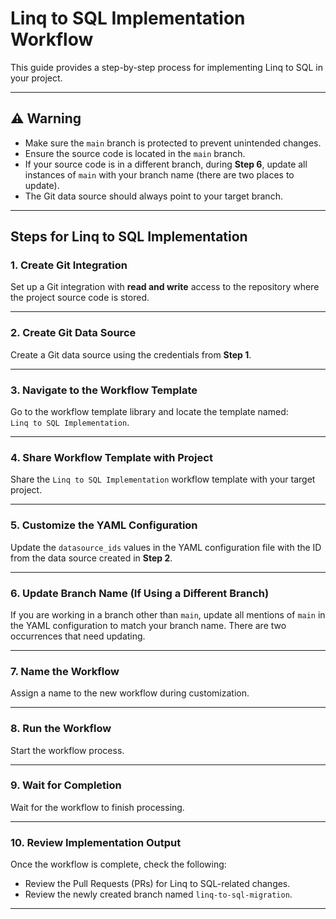 # Linq to SQL Implementation Workflow

This guide provides a step-by-step process for implementing Linq to SQL in your project.

---

## ⚠️ Warning

- Make sure the `main` branch is protected to prevent unintended changes.
- Ensure the source code is located in the `main` branch.
- If your source code is in a different branch, during **Step 6**, update all instances of `main` with your branch name (there are two places to update).
- The Git data source should always point to your target branch.

---

## Steps for Linq to SQL Implementation

### 1. Create Git Integration
Set up a Git integration with **read and write** access to the repository where the project source code is stored.

---

### 2. Create Git Data Source
Create a Git data source using the credentials from **Step 1**.

---

### 3. Navigate to the Workflow Template
Go to the workflow template library and locate the template named:  
`Linq to SQL Implementation`.

---

### 4. Share Workflow Template with Project
Share the `Linq to SQL Implementation` workflow template with your target project.

---

### 5. Customize the YAML Configuration
Update the `datasource_ids` values in the YAML configuration file with the ID from the data source created in **Step 2**.

---

### 6. Update Branch Name (If Using a Different Branch)
If you are working in a branch other than `main`, update all mentions of `main` in the YAML configuration to match your branch name. There are two occurrences that need updating.

---

### 7. Name the Workflow
Assign a name to the new workflow during customization.

---

### 8. Run the Workflow
Start the workflow process.

---

### 9. Wait for Completion
Wait for the workflow to finish processing.

---

### 10. Review Implementation Output
Once the workflow is complete, check the following:
- Review the Pull Requests (PRs) for Linq to SQL-related changes.
- Review the newly created branch named `linq-to-sql-migration`.

---